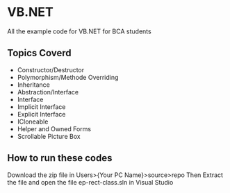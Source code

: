 
# VB.NET

All the example code for VB.NET for BCA students 




## Topics Coverd

- Constructor/Destructor
- Polymorphism/Methode Overriding
- Inheritance
- Abstraction/Interface
- Interface
- Implicit Interface
- Explicit Interface
- ICloneable
- Helper and Owned Forms
- Scrollable Picture Box



## How to run these codes

Download the zip file in Users>{Your PC Name}>source>repo
Then Extract the file and open the file ep-rect-class.sln in Visual Studio


